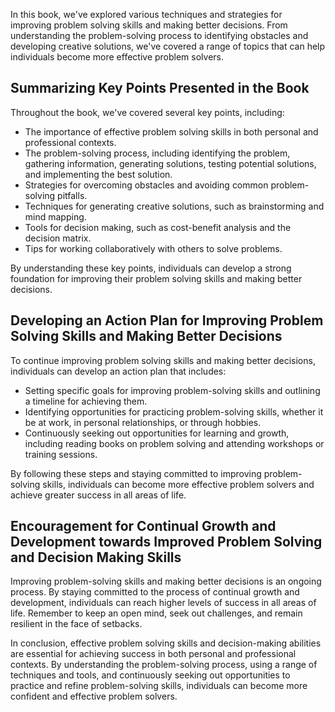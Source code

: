 

In this book, we've explored various techniques and strategies for improving problem solving skills and making better decisions. From understanding the problem-solving process to identifying obstacles and developing creative solutions, we've covered a range of topics that can help individuals become more effective problem solvers.

Summarizing Key Points Presented in the Book
--------------------------------------------

Throughout the book, we've covered several key points, including:

* The importance of effective problem solving skills in both personal and professional contexts.
* The problem-solving process, including identifying the problem, gathering information, generating solutions, testing potential solutions, and implementing the best solution.
* Strategies for overcoming obstacles and avoiding common problem-solving pitfalls.
* Techniques for generating creative solutions, such as brainstorming and mind mapping.
* Tools for decision making, such as cost-benefit analysis and the decision matrix.
* Tips for working collaboratively with others to solve problems.

By understanding these key points, individuals can develop a strong foundation for improving their problem solving skills and making better decisions.

Developing an Action Plan for Improving Problem Solving Skills and Making Better Decisions
------------------------------------------------------------------------------------------

To continue improving problem solving skills and making better decisions, individuals can develop an action plan that includes:

* Setting specific goals for improving problem-solving skills and outlining a timeline for achieving them.
* Identifying opportunities for practicing problem-solving skills, whether it be at work, in personal relationships, or through hobbies.
* Continuously seeking out opportunities for learning and growth, including reading books on problem solving and attending workshops or training sessions.

By following these steps and staying committed to improving problem-solving skills, individuals can become more effective problem solvers and achieve greater success in all areas of life.

Encouragement for Continual Growth and Development towards Improved Problem Solving and Decision Making Skills
--------------------------------------------------------------------------------------------------------------

Improving problem-solving skills and making better decisions is an ongoing process. By staying committed to the process of continual growth and development, individuals can reach higher levels of success in all areas of life. Remember to keep an open mind, seek out challenges, and remain resilient in the face of setbacks.

In conclusion, effective problem solving skills and decision-making abilities are essential for achieving success in both personal and professional contexts. By understanding the problem-solving process, using a range of techniques and tools, and continuously seeking out opportunities to practice and refine problem-solving skills, individuals can become more confident and effective problem solvers.
